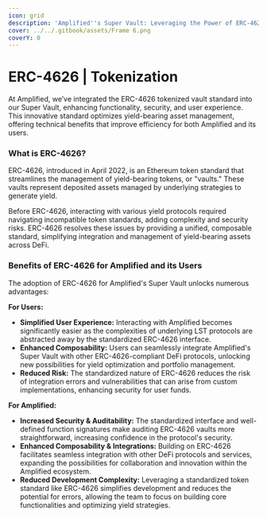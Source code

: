 ```yaml
---
icon: grid
description: 'Amplified''s Super Vault: Leveraging the Power of ERC-4626'
cover: ../../.gitbook/assets/Frame 6.png
coverY: 0
---
```


# ERC-4626 | Tokenization

At Amplified, we’ve integrated the ERC-4626 tokenized vault standard into our Super Vault, enhancing functionality, security, and user experience. This innovative standard optimizes yield-bearing asset management, offering technical benefits that improve efficiency for both Amplified and its users.

### What is ERC-4626?

ERC-4626, introduced in April 2022, is an Ethereum token standard that streamlines the management of yield-bearing tokens, or "vaults." These vaults represent deposited assets managed by underlying strategies to generate yield.&#x20;

Before ERC-4626, interacting with various yield protocols required navigating incompatible token standards, adding complexity and security risks. ERC-4626 resolves these issues by providing a unified, composable standard, simplifying integration and management of yield-bearing assets across DeFi.

### Benefits of ERC-4626 for Amplified and its Users

The adoption of ERC-4626 for Amplified's Super Vault unlocks numerous advantages:

**For Users:**

* **Simplified User Experience:** Interacting with Amplified becomes significantly easier as the complexities of underlying LST protocols are abstracted away by the standardized ERC-4626 interface.
* **Enhanced Composability:** Users can seamlessly integrate Amplified's Super Vault with other ERC-4626-compliant DeFi protocols, unlocking new possibilities for yield optimization and portfolio management.
* **Reduced Risk:** The standardized nature of ERC-4626 reduces the risk of integration errors and vulnerabilities that can arise from custom implementations, enhancing security for user funds.

**For Amplified:**

* **Increased Security & Auditability:** The standardized interface and well-defined function signatures make auditing ERC-4626 vaults more straightforward, increasing confidence in the protocol's security.
* **Enhanced Composability & Integrations:** Building on ERC-4626 facilitates seamless integration with other DeFi protocols and services, expanding the possibilities for collaboration and innovation within the Amplified ecosystem.
* **Reduced Development Complexity:** Leveraging a standardized token standard like ERC-4626 simplifies development and reduces the potential for errors, allowing the team to focus on building core functionalities and optimizing yield strategies.
